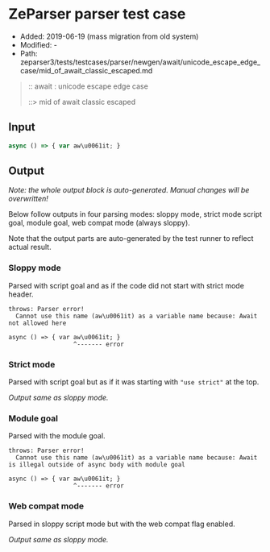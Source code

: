 # ZeParser parser test case

- Added: 2019-06-19 (mass migration from old system)
- Modified: -
- Path: zeparser3/tests/testcases/parser/newgen/await/unicode_escape_edge_case/mid_of_await_classic_escaped.md

> :: await : unicode escape edge case
>
> ::> mid of await classic escaped

## Input

`````js
async () => { var aw\u0061it; }
`````

## Output

_Note: the whole output block is auto-generated. Manual changes will be overwritten!_

Below follow outputs in four parsing modes: sloppy mode, strict mode script goal, module goal, web compat mode (always sloppy).

Note that the output parts are auto-generated by the test runner to reflect actual result.

### Sloppy mode

Parsed with script goal and as if the code did not start with strict mode header.

`````
throws: Parser error!
  Cannot use this name (aw\u0061it) as a variable name because: Await not allowed here

async () => { var aw\u0061it; }
                  ^------- error
`````

### Strict mode

Parsed with script goal but as if it was starting with `"use strict"` at the top.

_Output same as sloppy mode._

### Module goal

Parsed with the module goal.

`````
throws: Parser error!
  Cannot use this name (aw\u0061it) as a variable name because: Await is illegal outside of async body with module goal

async () => { var aw\u0061it; }
                  ^------- error
`````


### Web compat mode

Parsed in sloppy script mode but with the web compat flag enabled.

_Output same as sloppy mode._
